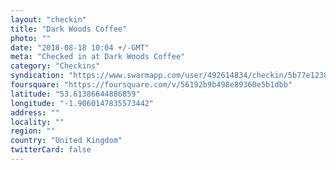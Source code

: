 ```yaml
---
layout: "checkin"
title: "Dark Woods Coffee"
photo: ""
date: "2018-08-18 10:04 +/-GMT"
meta: "Checked in at Dark Woods Coffee"
category: "Checkins"
syndication: "https://www.swarmapp.com/user/492614834/checkin/5b77e123811045002bc95f14"
foursquare: "https://foursquare.com/v/56192b9b498e89360e5b1dbb"
latitude: "53.61386644886859"
longitude: "-1.9060147835573442"
address: ""
locality: ""
region: ""
country: "United Kingdom"
twitterCard: false
---
```



